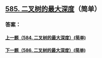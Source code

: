 ## [585. 二叉树的最大深度](https://leetcode-cn.com/problems/merge-two-sorted-lists/)（简单）





### 答案：



#### [上一题（584. 二叉树的最大深度）(简单)](https://github.com/sdwwld/leetCode/blob/master/src/main/java/com/wld/java/leetcode/leetCode0584.md)

#### [下一题（586. 二叉树的最大深度）(简单)](https://github.com/sdwwld/leetCode/blob/master/src/main/java/com/wld/java/leetcode/leetCode0586.md)